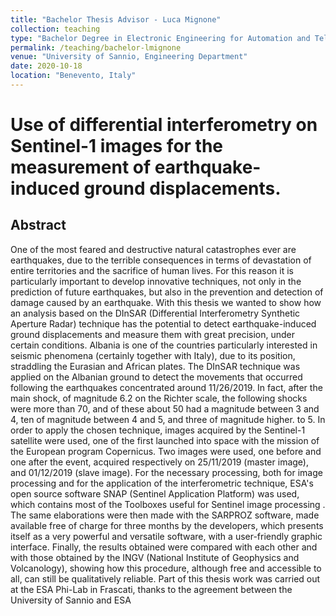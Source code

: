 ```yaml
---
title: "Bachelor Thesis Advisor - Luca Mignone"
collection: teaching
type: "Bachelor Degree in Electronic Engineering for Automation and Telecommunications"
permalink: /teaching/bachelor-lmignone
venue: "University of Sannio, Engineering Department"
date: 2020-10-18
location: "Benevento, Italy"
---
```


# Use of differential interferometry on Sentinel-1 images for the measurement of earthquake-induced ground displacements.

## Abstract

One of the most feared and destructive natural catastrophes ever are earthquakes, due to the terrible consequences in terms of devastation of entire territories and the sacrifice of human lives.
For this reason it is particularly important to develop innovative techniques, not only in the prediction of future earthquakes, but also in the prevention and detection of damage caused by an earthquake.
With this thesis we wanted to show how an analysis based on the DInSAR (Differential Interferometry Synthetic Aperture Radar) technique has the potential to detect earthquake-induced ground displacements and measure them with great precision, under certain conditions.
Albania is one of the countries particularly interested in seismic phenomena (certainly together with Italy), due to its position, straddling the Eurasian and African plates.
The DInSAR technique was applied on the Albanian ground to detect the movements that occurred following the earthquakes concentrated around 11/26/2019. In fact, after the main shock, of magnitude 6.2 on the Richter scale, the following shocks were more than 70, and of these about 50 had a magnitude between 3 and 4, ten of magnitude between 4 and 5, and three of magnitude higher. to 5.
In order to apply the chosen technique, images acquired by the Sentinel-1 satellite were used, one of the first launched into space with the mission of the European program Copernicus. Two images were used, one before and one after the event, acquired respectively on 25/11/2019 (master image), and 01/12/2019 (slave image).
For the necessary processing, both for image processing and for the application of the interferometric technique, ESA's open source software SNAP (Sentinel Application Platform) was used, which contains most of the Toolboxes useful for Sentinel image processing . The same elaborations were then made with the SARPROZ software, made available free of charge for three months by the developers, which presents itself as a very powerful and versatile software, with a user-friendly graphic interface.
Finally, the results obtained were compared with each other and with those obtained by the INGV (National Institute of Geophysics and Volcanology), showing how this procedure, although free and accessible to all, can still be qualitatively reliable.
Part of this thesis work was carried out at the ESA Phi-Lab in Frascati, thanks to the agreement between the University of Sannio and ESA